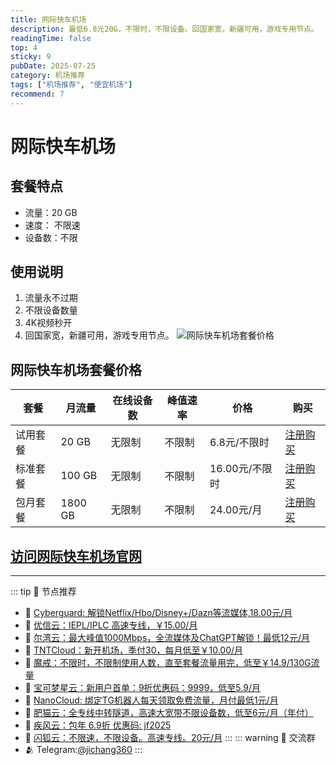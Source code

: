 ```yaml
---
title: 网际快车机场
description: 最低6.8元20G，不限时，不限设备。回国家宽，新疆可用，游戏专用节点。
readingTime: false
top: 4
sticky: 9
pubDate: 2025-07-25
category: 机场推荐
tags: ["机场推荐", "便宜机场"]
recommend: 7
---
```

# 网际快车机场
    
## 套餐特点
- 流量：20 GB
- 速度： 不限速
- 设备数：不限
## 使用说明
1. 流量永不过期
2. 不限设备数量
3. 4K视频秒开
4. 回国家宽，新疆可用，游戏专用节点。
![网际快车机场套餐价格](/assets/wjkc.webp "网际快车机场套餐价格")
## 网际快车机场套餐价格
| 套餐 | 月流量 | 在线设备数 | 峰值速率 | 价格 | 购买 |
| --- | --- | --- | --- | --- | --- |
| 试用套餐 | 20 GB | 无限制 | 不限制 | 6.8元/不限时 | [注册购买](https://wjkc66.vip?c=APIXRJ) |
| 标准套餐 | 100 GB | 无限制 | 不限制| 16.00元/不限时 | [注册购买](https://wjkc66.vip?c=APIXRJ) |
| 包月套餐 | 1800 GB | 无限制 | 不限制 | 24.00元/月 |  [注册购买](https://wjkc66.vip?c=APIXRJ) |
[访问网际快车机场官网](https://wjkc66.vip?c=APIXRJ)
---------
---------
::: tip 🎉 节点推荐
- 🚀 [Cyberguard: 解锁Netflix/Hbo/Disney+/Dazn等流媒体,18.00元/月](https://www.cyberguard.best/#/register?code=XsreC0T5)<br>
- 🚀 [优信云：IEPL/IPLC 高速专线，￥15.00/月](https://www.优信云.com/#/register?code=JRtE5uIV)<br>
- 🚀 [尔湾云：最大峰值1000Mbps，全流媒体及ChatGPT解锁！最低12元/月](https://erwan6.net/auth/register?code=BoObCd)<br>
- 🚀 [TNTCloud：新开机场，季付30，每月低至￥10.00/月](https://haibing822.tntvipaff.cc/#/register?code=GtjJVgml)<br>
- 🚀 [魔戒：不限时，不限制使用人数，直至套餐流量用完，低至￥14.9/130G流量](https://mojie.app/#/register?code=sSdtPtLo)<br>
- 🚀 [宝可梦星云：新用户首单：9折优惠码：9999，低至5.9/月 ](https://love.521pokemon.com/register?code=56ERkkxp)<br>
- 🚀 [NanoCloud: 绑定TG机器人每天领取免费流量，月付最低1元/月](https://edu.uodoo.bid/auth/register?code=JMiOQDHf)<br>
- 🚀 [肥猫云：全专线中转隧道，高速大宽带不限设备数，低至6元/月（年付）](https://fchb1188.fcvipaff.cc/register?aff=X1vZd2wf)<br>
- 🚀 [疾风云：包年 6.9折 优惠码: jf2025](https://homes.tr25.cn?code=ReCm)<br>
- 🚀 [闪狐云：不限速，不限设备。高速专线。20元/月](https://inv02.ffaff.cc/register?aff=WQApz2pv)
:::
::: warning  💬 交流群
- 🫂 Telegram:[@jichang360](https://t.me/jichang360)
:::
